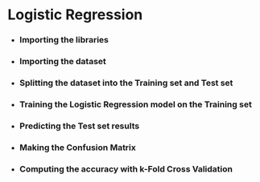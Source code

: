 # Logistic Regression

- ### Importing the libraries

- ### Importing the dataset

- ### Splitting the dataset into the Training set and Test set

- ### Training the Logistic Regression model on the Training set

- ### Predicting the Test set results

- ### Making the Confusion Matrix

- ### Computing the accuracy with k-Fold Cross Validation
